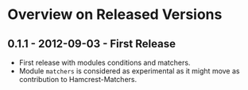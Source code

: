 # Overview on Released Versions

## 0.1.1 - 2012-09-03 - First Release

* First release with modules conditions and matchers.
* Module `matchers` is considered as experimental as it might move as contribution to Hamcrest-Matchers.
